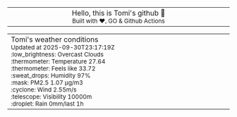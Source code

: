 
<div align="center">
<table>
<tbody>
<td align="center">
<img width="2000" height="0"><br>
Hello, this is Tomi's github 👋<br>
<sup>Built with ❤️, GO & Github Actions</sup><br>
<img width="2000" height="0">
</td>
</tbody>
</table>
</div>
<table>
<tbody>
<td align="left">
<img width="2000" height="0"><br>
Tomi's weather conditions<br>
<sup>Updated at 2025-09-30T23:17:19Z</sup><br>
<sup>:low_brightness: Overcast Clouds</sup><br>
<sup>:thermometer: Temperature 27.64 </sup><br>
<sup>:thermometer: Feels like 33.72</sup><br>
<sup>:sweat_drops: Humidity 97%</sup><br>
<sup>:mask: PM2.5 1.07 μg/m3</sup><br>
<sup>:cyclone: Wind 2.55m/s </sup><br>
<sup>:telescope: Visibility 10000m </sup><br>
<sup>:droplet: Rain 0mm/last 1h </sup><br>
<img width="2000" height="0">
</td>
<td align="left">
<img width="2000" height="0"><br>
<br>
<img width="2000" height="0">
</td>
</tbody>
</table>
</div>
    